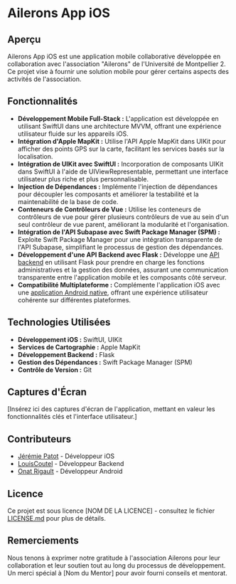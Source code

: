 # Ailerons App iOS

## Aperçu

Ailerons App iOS est une application mobile collaborative développée en collaboration avec l'association "Ailerons" de l'Université de Montpellier 2. Ce projet vise à fournir une solution mobile pour gérer certains aspects des activités de l'association.

## Fonctionnalités

- **Développement Mobile Full-Stack :** L'application est développée en utilisant SwiftUI dans une architecture MVVM, offrant une expérience utilisateur fluide sur les appareils iOS.
- **Intégration d'Apple MapKit :** Utilise l'API Apple MapKit dans UIKit pour afficher des points GPS sur la carte, facilitant les services basés sur la localisation.
- **Intégration de UIKit avec SwiftUI :** Incorporation de composants UIKit dans SwiftUI à l'aide de UIViewRepresentable, permettant une interface utilisateur plus riche et plus personnalisable.
- **Injection de Dépendances :** Implémente l'injection de dépendances pour découpler les composants et améliorer la testabilité et la maintenabilité de la base de code.
- **Conteneurs de Contrôleurs de Vue :** Utilise les conteneurs de contrôleurs de vue pour gérer plusieurs contrôleurs de vue au sein d'un seul contrôleur de vue parent, améliorant la modularité et l'organisation.
- **Intégration de l'API Subapase avec Swift Package Manager (SPM) :** Exploite Swift Package Manager pour une intégration transparente de l'API Subapase, simplifiant le processus de gestion des dépendances.
- **Développement d'une API Backend avec Flask :** Développe une [API backend](https://github.com/mobileailerons/ailerons-tracker-backend) en utilisant Flask pour prendre en charge les fonctions administratives et la gestion des données, assurant une communication transparente entre l'application mobile et les composants côté serveur.
- **Compatibilité Multiplateforme :** Complémente l'application iOS avec une [application Android native](https://github.com/onatyr/ailerons-app-map-android), offrant une expérience utilisateur cohérente sur différentes plateformes.

## Technologies Utilisées

- **Développement iOS :** SwiftUI, UIKit
- **Services de Cartographie :** Apple MapKit
- **Développement Backend :** Flask
- **Gestion des Dépendances :** Swift Package Manager (SPM)
- **Contrôle de Version :** Git

## Captures d'Écran

[Insérez ici des captures d'écran de l'application, mettant en valeur les fonctionnalités clés et l'interface utilisateur.]

## Contributeurs

- [Jérémie Patot](https://github.com/Jezzatator) - Développeur iOS
- [LouisCoutel](https://github.com/LouisCoutel) - Développeur Backend
- [Onat Rigault](https://github.com/onatyr) - Développeur Android

## Licence

Ce projet est sous licence [NOM DE LA LICENCE] - consultez le fichier [LICENSE.md](LICENSE.md) pour plus de détails.

## Remerciements

Nous tenons à exprimer notre gratitude à l'association Ailerons pour leur collaboration et leur soutien tout au long du processus de développement. Un merci spécial à [Nom du Mentor] pour avoir fourni conseils et mentorat.
